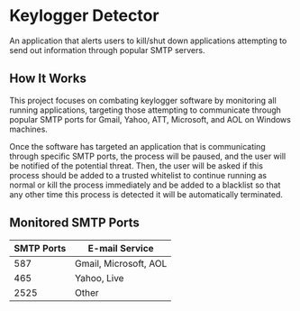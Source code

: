 # Keylogger Detector
An application that alerts users to kill/shut down applications attempting to send out 
information through popular SMTP servers.

## How It Works
This project focuses on combating keylogger software by monitoring all running applications, 
targeting those attempting to communicate through popular SMTP ports for Gmail, Yahoo, ATT, 
Microsoft, and AOL on Windows machines. 

Once the software has targeted an application that is communicating through specific SMTP ports, 
the process will be paused, and the user will be notified of the potential threat. Then, the 
user will be asked if this process should be added to a trusted whitelist to continue running 
as normal or kill the process immediately and be added to a blacklist so that any other time this 
process is detected it will be automatically terminated.

## Monitored SMTP Ports
| **SMTP Ports** | **E-mail Service**    |
|----------------|-----------------------|
| 587            | Gmail, Microsoft, AOL |
| 465            | Yahoo, Live           |
| 2525           | Other                 |

